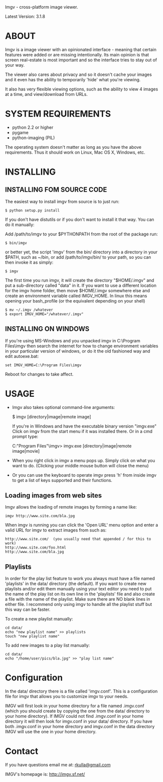 Imgv - cross-platform image viewer.

Latest Version: 3.1.8

ABOUT
=====
Imgv is a image viewer with an opinionated interface - meaning that certain
features were added or are missing intentionally. Its main opinion is that screen
real-estate is most important and so the interface tries to stay out of your way. 

The viewer also cares about privacy and so it doesn't cache your images and it
even has the ability to temporarily 'hide' what you're viewing.

It also has very flexible viewing options, such as the ability to view 4
images at a time, and view/download from URLs.

SYSTEM REQUIREMENTS
===================
- python 2.2 or higher
- pygame
- python-imaging (PIL)

The operating system doesn't matter as long as you have the above requirements.
Thus it should work on Linux, Mac OS X, Windows, etc.


INSTALLING
==========

INSTALLING FOM SOURCE CODE
---------------------------
The easiest way to install imgv from source is to just run:

    $ python setup.py install

If you don't have distutils or if you don't want to install it that way. You
can do it manually:

Add /path/to/imgv to your $PYTHONPATH from the root of the package run:

    $ bin/imgv

or better yet, the script 'imgv' from the bin/ directory into a directory in 
your $PATH, such as ~/bin, or add /path/to/imgv/bin/ to your path, so you can
then invoke it as simply:

    $ imgv

The first time you run imgv, it will create the directory "$HOME/.imgv" and put
a sub-directory called "data" in it. If you want to use a different location for
the imgv home folder, then move $HOME/.imgv somewhere else and create an 
environment variable called IMGV_HOME. In linux this means opening your 
bash_profile (or the equivalent depending on your shell)
    
    $ mv ~/.imgv /whatever
    $ export IMGV_HOME="/whatever/.imgv"


INSTALLING ON WINDOWS
---------------------
If you're using MS-Windows and you unpacked imgv in C:\Program Files\imgv then 
search the internet for how to change environment variables in your particular
version of windows, or do it the old fashioned way and edit autoexe.bat:

    set IMGV_HOME=C:\Program Files\imgv

Reboot for changes to take affect.


USAGE
=====
- Imgv also takes optional command-line arguments:

    $ imgv [directory|image|remote image]

  If you're in Windows and have the executable binary version "imgv.exe" Click on
  imgv from the start menu if it was installed there.  Or in a cmd prompt type:

    C:\"Program Files"\imgv> imgv.exe [directory|image|remote image|movie]

- When you right click in imgv a menu pops up. Simply click on what you
  want to do. (Clicking your middle mouse button will close the menu)

- Or you can use the keyboard to operate imgv press 'h' from inside imgv
  to get a list of keys supported and their functions. 


Loading images from web sites
-----------------------------
Imgv allows the loading of remote images by forming a name like:

    imgv http://www.site.com/bla.jpg

When imgv is running you can click the 'Open URL' menu option and enter a valid
URL for imgv to extract images from such as:

    http://www.site.com/  (you usually need that appended / for this to work)
    http://www.site.com/foo.html
    http://www.site.com/bla.jpg

Playlists
---------
In order for the play list feature to work you always must have a file named 
'playlists' in the data/ directory (the default).  If you want to create new 
playlists and/or edit them manually using your text editor you need to put the
name of the play list on its own line in the 'playlists' file and also create a
file with the name of the playlist. Make sure there are NO blank lines in either
file. I recommend only using imgv to handle all the playlist stuff but this way 
can be faster.

To create a new playlist manually:

    cd data/
    echo "new playlist name" >> playlists
    touch "new playlist name"
    
To add new images to a play list manually:

    cd data/    
    echo "/home/user/pics/bla.jpg" >> "play list name"

Configuration
=============
In the data/ directory there is a file called 'imgv.conf'.  This is a 
configuration file for imgv that allows you to customize imgv to your needs.

IMGV will first look in your home directory for a file named .imgv.conf (which
you should create by copying the one from the data/ directory to your home
directory). If IMGV could not find .imgv.conf in your home directory it will 
then look for imgv.conf in your data/ directory.  If you have both .imgv.conf
in your home directory and imgv.conf in the data directory IMGV will use the
one in your home directory.

Contact
=======
If you have questions email me at: rkulla@gmail.com

IMGV's homepage is: http://imgv.sf.net/
